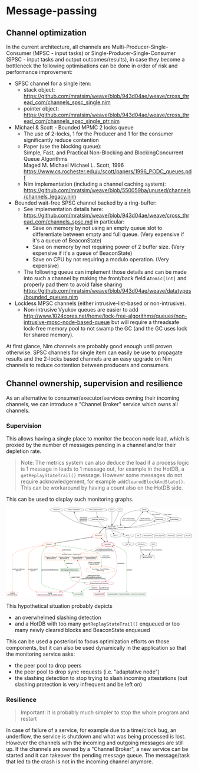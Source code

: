 # Message-passing

## Channel optimization

In the current architecture, all channels are Multi-Producer-Single-Consumer (MPSC - input tasks) or Single-Producer-Single-Consumer (SPSC - input tasks and output outcomes/results), in case they become a bottleneck the following optimisations can be done in order of risk and performance improvement:

- SPSC channel for a single item:
  - stack object: https://github.com/mratsim/weave/blob/943d04ae/weave/cross_thread_com/channels_spsc_single.nim
  - pointer object: https://github.com/mratsim/weave/blob/943d04ae/weave/cross_thread_com/channels_spsc_single_ptr.nim
- Michael & Scott - Bounded MPMC 2 locks queue
  - The use of 2-locks, 1 for the Producer and 1 for the consumer
    significantly reduce contention
  - Paper (use the blocking queue):\
    Simple, Fast, and Practical Non-Blocking and BlockingConcurrent Queue Algorithms\
    Maged M. Michael    Michael L. Scott, 1996\
    https://www.cs.rochester.edu/u/scott/papers/1996_PODC_queues.pdf
  - Nim implementation (including a channel caching system):
    https://github.com/mratsim/weave/blob/550059ba/unused/channels/channels_legacy.nim
- Bounded wait-free SPSC channel backed by a ring-buffer:
  - See implementation details here: https://github.com/mratsim/weave/blob/943d04ae/weave/cross_thread_com/channels_spsc.md in particular:
    - Save on memory by not using an empty queue slot to differentiate between empty and full queue. (Very expensive if it's a queue of BeaconState)
    - Save on memory by not requiring power of 2 buffer size. (Very expensive if it's a queue of BeaconState)
    - Save on CPU by not requiring a modulo operation. (Very expensive)
  - The following queue can implement those details and can be made into
    such a channel by making the front/back field `Atomic[int]` and properly pad them to avoid false sharing https://github.com/mratsim/weave/blob/943d04ae/weave/datatypes/bounded_queues.nim
- Lockless MPSC channels (either intrusive-list-based or non-intrusive).
  - Non-intrusive Vyukov queues are easier to add http://www.1024cores.net/home/lock-free-algorithms/queues/non-intrusive-mpsc-node-based-queue
    but will require a threadsafe lock-free memory pool to not swamp the GC (and the GC uses lock for shared memory).

At first glance, Nim channels are probably good enough until proven otherwise. SPSC channels for single item can easily be use to propagate results and the 2-locks based channels are an easy upgrade on Nim channels to reduce contention between producers and consumers.

## Channel ownership, supervision and resilience

As an alternative to consumer/executor/services owning their incoming channels,
we can introduce a "Channel Broker" service which owns all channels.

### Supervision

This allows having a single place to monitor the beacon node load, which is proxied by the number of messages pending in a channel and/or their depletion rate.

> Note: The metrics system can also deduce the load if a process logic is 1 message in leads to 1 message out, for example in the HotDB, a `getReplayStateTrail()` message. However some messages do not require acknowledgement, for example `addClearedBlockAndState()`. This can be workaround by having a count also on the HotDB side.

This can be used to display such monitoring graphs.

![channel_broker_monitoring.png](channel_broker_monitoring.png)

This hypothetical situation probably depicts
- an overwhelmed slashing detection
- and a HotDB with too many `getReplayStateTrail()` enqueued or too many newly cleared blocks and BeaconState enqueued

This can be used a posteriori to focus optimization efforts on those components, but it can also be used dynamically in the application so that
the monitoring service asks:
- the peer pool to drop peers
- the peer pool to drop sync requests (i.e. "adaptative node")
- the slashing detection to stop trying to slash incoming attestations (but slashing protection is very infrequent and be left on)

### Resilience

> Important: it is probably much simpler to stop the whole program and restart

In case of failure of a service, for example due to a time/clock bug, an underflow, the service is shutdown and what was being processed is lost.
However the channels with the incoming and outgoing messages are still up.
If the channels are owned by a "Channel Broker", a new service can be started and it can takeover the pending message queue. The message/task that led to the crash is not in the incoming channel anymore.
